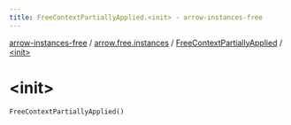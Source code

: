 ```yaml
---
title: FreeContextPartiallyApplied.<init> - arrow-instances-free
---
```


[arrow-instances-free](../../index.html) / [arrow.free.instances](../index.html) / [FreeContextPartiallyApplied](index.html) / [&lt;init&gt;](./-init-.html)

# &lt;init&gt;

`FreeContextPartiallyApplied()`